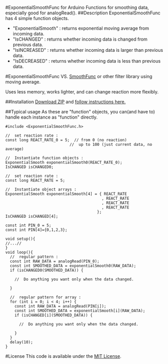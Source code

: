 #ExponentialSmoothFunc for Arduino
Functions for smoothing data, especially good for analogRead().
##Description
ExponentialSmoothFunc has 4 simple function objects.

+ "ExponentialSmooth" : returns exponential moving average from incoming data.
+ "IsCHANGED" : returns whether incoming data is changed from previous data.
+ "IsINCREASED" : returns whether incoming data is larger than previous data.
+ "IsDECREASED" : returns whether incoming data is less than previous data.

#ExponentialSmoothFunc VS. [SmoothFunc](https://github.com/ttatsf/SmoothFunc) or other  filter library using moving average.

Uses less memory, works lighter, and can change reaction more flexibly.

##Installation
[Download ZIP](https://github.com/ttatsf/ExponentialSmoothFunc/archive/master.zip) and [follow instructions here.](https://www.arduino.cc/en/Guide/Libraries)

##Typical usage
As these are "function" objects, you can(and have to) handle each instance as  "function" directly.


```
#include <ExponentialSmoothFunc.h>

//  set reaction rate :
const long REACT_RATE_0 = 5;  // from 0 (no reaction)
                            //  up to 100 (just current data, no average)

//  Instantiate function objects :
ExponentialSmooth exponentialSmooth0(REACT_RATE_0);
IsCHANGED isCHANGED0;  

//  set reaction rate :
const long REACT_RATE = 5;

//  Instantiate object arrays :
ExponentialSmooth exponentialSmooth[4] = { REACT_RATE
                                          , REACT_RATE
                                          , REACT_RATE
                                          , REACT_RATE
                                        };
IsCHANGED isCHANGED[4];

const int PIN_0 = 5;
const int PIN[4]={0,1,2,3};

void setup(){
//...//
}
void loop(){
  //  regular pattern :
  const int RAW_DATA = analogRead(PIN_0);
  const int SMOOTHED_DATA = exponentialSmooth0(RAW_DATA);
  if (isCHANGED0(SMOOTHED_DATA)) {

    //  Do anything you want only when the data changed.

  }

  //  regular pattern for array :
  for (int i = 0; i < 4; i++) {
    const int RAW_DATA = analogRead(PIN[i]);
    const int SMOOTHED_DATA = exponentialSmooth[i](RAW_DATA);
    if (isCHANGED[i](SMOOTHED_DATA)) {

      //  Do anything you want only when the data changed.

    }
  }
  delay(10);
}
```




#License
This code is available under the [MIT License](http://opensource.org/licenses/mit-license.php).
